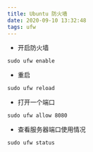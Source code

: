 ```yaml
---
title: Ubuntu 防火墙
date: 2020-09-10 13:32:48
tags: ufw
---
```


+ 开启防火墙

```shell script
sudo ufw enable
```

+ 重启

```shell script
sudo ufw reload
```

+ 打开一个端口

```shell script
sudo ufw allow 8080
```

+ 查看服务器端口使用情况

```shell script
sudo ufw status
```